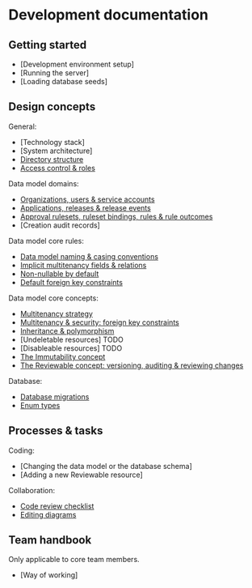 # Development documentation

## Getting started

 * [Development environment setup]
 * [Running the server]
 * [Loading database seeds]

## Design concepts

General:

 * [Technology stack]
 * [System architecture]
 * [Directory structure](directory-structure.md)
 * [Access control & roles](access-control-and-roles.md)

Data model domains:

 * [Organizations, users & service accounts](organizations-users-service-accounts.md)
 * [Applications, releases & release events](applications-releases-and-related.md)
 * [Approval rulesets, ruleset bindings, rules & rule outcomes](approval-rulesets-and-related.md)
 * [Creation audit records]

Data model core rules:

 * [Data model naming & casing conventions](data-model-naming-and-casing-conventions.md)
 * [Implicit multitenancy fields & relations](implicit-multitenancy-fields-and-relations.md)
 * [Non-nullable by default](non-nullable-by-default.md)
 * [Default foreign key constraints](default-foreign-key-constraints.md)

Data model core concepts:

 * [Multitenancy strategy](multitenancy-strategy.md)
 * [Multitenancy & security: foreign key constraints](multitenancy-security-foreign-key-constraints.md)
 * [Inheritance & polymorphism](inheritance-and-polymorphism.md)
 * [Undeletable resources] TODO
 * [Disableable resources] TODO
 * [The Immutability concept](immutability.md)
 * [The Reviewable concept: versioning, auditing & reviewing changes](reviewable-concept.md)

Database:

 * [Database migrations]()
 * [Enum types]()

## Processes & tasks

Coding:

 * [Changing the data model or the database schema]
 * [Adding a new Reviewable resource]

Collaboration:

 * [Code review checklist](code-review-checklist.md)
 * [Editing diagrams](editing-diagrams.md)

## Team handbook

Only applicable to core team members.

 * [Way of working]
